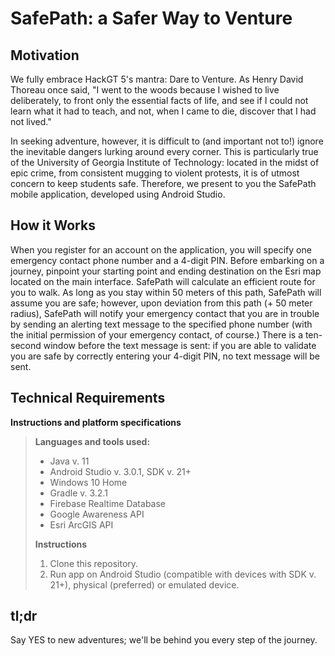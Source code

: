 SafePath: a Safer Way to Venture
=============

Motivation
----------
We fully embrace HackGT 5's mantra: Dare to Venture. As Henry David Thoreau once said, "I went to the woods because I wished to live deliberately, to front only the essential facts of life, and see if I could not learn what it had to teach, and not, when I came to die, discover that I had not lived." 

In seeking adventure, however, it is difficult to (and important not to!) ignore the inevitable dangers lurking around every corner. This is particularly true of the University of Georgia Institute of Technology: located in the midst of epic crime, from consistent mugging to violent protests, it is of utmost concern to keep students safe. Therefore, we present to you the SafePath mobile application, developed using Android Studio.

How it Works
------------
When you register for an account on the application, you will specify one emergency contact phone number and a 4-digit PIN. Before embarking on a journey, pinpoint your starting point and ending destination on the Esri map located on the main interface. SafePath will calculate an efficient route for you to walk. As long as you stay within 50 meters of this path, SafePath will assume you are safe; however, upon deviation from this path (+ 50 meter radius), SafePath will notify your emergency contact that you are in trouble by sending an alerting text message to the specified phone number (with the initial permission of your emergency contact, of course.) There is a ten-second window before the text message is sent: if you are able to validate you are safe by correctly entering your 4-digit PIN, no text message will be sent.

Technical Requirements
----------------------

**Instructions and platform specifications**

>**Languages and tools used:**
>
>- Java v. 11
>- Android Studio v. 3.0.1, SDK v. 21+
>- Windows 10 Home
>- Gradle v. 3.2.1
>- Firebase Realtime Database
>- Google Awareness API
>- Esri ArcGIS API
>
>**Instructions**
>
>1. Clone this repository.
>2. Run app on Android Studio (compatible with devices with SDK v. 21+), physical (preferred) or emulated device.
>

tl;dr
-----
Say YES to new adventures; we'll be behind you every step of the journey.
